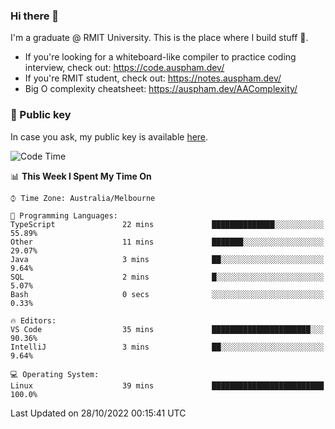 ### Hi there 👋

I'm a graduate @ RMIT University. This is the place where I build stuff 👀. 

- If you're looking for a whiteboard-like compiler to practice coding interview, check out: https://code.auspham.dev/
- If you're RMIT student, check out: https://notes.auspham.dev/
- Big O complexity cheatsheet: https://auspham.dev/AAComplexity/

### 🔑 Public key

In case you ask, my public key is available [here](https://public.auspham.dev/).

<!--START_SECTION:waka-->
![Code Time](http://img.shields.io/badge/Code%20Time-893%20hrs%208%20mins-blue)

📊 **This Week I Spent My Time On** 

```text
⌚︎ Time Zone: Australia/Melbourne

💬 Programming Languages: 
TypeScript               22 mins             ██████████████░░░░░░░░░░░   55.89% 
Other                    11 mins             ███████░░░░░░░░░░░░░░░░░░   29.07% 
Java                     3 mins              ██░░░░░░░░░░░░░░░░░░░░░░░   9.64% 
SQL                      2 mins              █░░░░░░░░░░░░░░░░░░░░░░░░   5.07% 
Bash                     0 secs              ░░░░░░░░░░░░░░░░░░░░░░░░░   0.33%

🔥 Editors: 
VS Code                  35 mins             ██████████████████████░░░   90.36% 
IntelliJ                 3 mins              ██░░░░░░░░░░░░░░░░░░░░░░░   9.64%

💻 Operating System: 
Linux                    39 mins             █████████████████████████   100.0%

```


 Last Updated on 28/10/2022 00:15:41 UTC
<!--END_SECTION:waka-->

<!--
**rockmanvnx6/rockmanvnx6** is a ✨ _special_ ✨ repository because its `README.md` (this file) appears on your GitHub profile.

Here are some ideas to get you started:

- 🔭 I’m currently working on ...
- 🌱 I’m currently learning ...
- 👯 I’m looking to collaborate on ...
- 🤔 I’m looking for help with ...
- 💬 Ask me about ...
- 📫 How to reach me: ...
- 😄 Pronouns: ...
- ⚡ Fun fact: ...
-->
